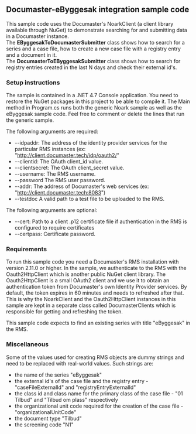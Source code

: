 ﻿## Documaster-eByggesak integration sample code

This sample code uses the Documaster's NoarkClient (a client library available through NuGet) to demonstrate searching for and submitting data in a Documaster instance.  
The **EByggesakToDocumasterSubmitter** class shows how to search for a series and a case file, how to create a new case file with a registry entry and a document in it.  
The **DocumasterToEByggesakSubmitter** class shows how to search for registry entries created in the last N days and check their external id's.  

### Setup instructions

The sample is contained in a .NET 4.7 Console application. You need to restore the NuGet packages in this project to be able to compile it.
The Main method in Program.cs runs both the generic Noark sample as well as the eByggesak sample code. Feel free to comment or delete the lines that run the generic sample.  

The following arguments are required:

* --idpaddr: The address of the identity provider services for the particular RMS instances (ex: "http://client.documaster.tech/idp/oauth2/" 
* --clientid: The OAuth client_id value.
* --clientsecret: The OAuth client_secret value.
* --username: The RMS username.
* --password The RMS user password.
* --addr: The address of Documaster's web services (ex: "http://client.documaster.tech:8083")
* --testdoc A valid path to a test file to be uploaded to the RMS. 

The following arguments are optional:

* --cert: Path to a client .p12 certificate file if authentication in the RMS is configured to require certificates
* --certpass: Certificate password.

### Requirements

To run this sample code you need a Documaster's RMS installation with version 2.11.0 or higher. In the sample, we authenticate to the RMS with the Oauth2HttpClient which is another public NuGet client library.
The Oauth2HttpClient is a small OAuth2 client and we use it to obtain an authentication token from Documaster's own Identity Provider services. By default, the token expires in 60 minutes and
needs to refreshed after that. This is why the NoarkClient and the Oauth2HttpClient instances in this sample are kept in a separate class called
DocumasterClients which is responsible for getting and refreshing the token.

This sample code expects to find an existing series with title  "eByggesak" in the RMS.

### Miscellaneous

Some of the values used for creating RMS objects are dummy strings and need to be replaced with real-world values.
Such strings are:

* the name of the series "eByggesak"
* the external id's of the case file and the registry entry - "caseFileExternalId" and "registryEntryExternalId"
* the class id and class name for the primary class of the case file - "01 Tilbud" and "Tilbud om plass" respectively
* the organizational unit code required for the creation of the case file - "organizationalUnitCode"
* the document type "Tilbud"
* the screening code "N1"



